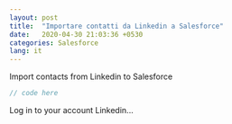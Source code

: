 ```yaml
---
layout: post
title:  "Importare contatti da Linkedin a Salesforce"
date:   2020-04-30 21:03:36 +0530
categories: Salesforce
lang: it
---
```


Import contacts from Linkedin to Salesforce

```javascript
// code here
```

Log in to your account Linkedin...
